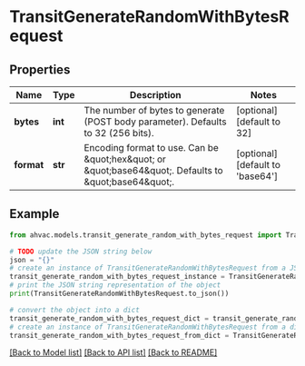 # TransitGenerateRandomWithBytesRequest


## Properties

Name | Type | Description | Notes
------------ | ------------- | ------------- | -------------
**bytes** | **int** | The number of bytes to generate (POST body parameter). Defaults to 32 (256 bits). | [optional] [default to 32]
**format** | **str** | Encoding format to use. Can be \&quot;hex\&quot; or \&quot;base64\&quot;. Defaults to \&quot;base64\&quot;. | [optional] [default to 'base64']

## Example

```python
from ahvac.models.transit_generate_random_with_bytes_request import TransitGenerateRandomWithBytesRequest

# TODO update the JSON string below
json = "{}"
# create an instance of TransitGenerateRandomWithBytesRequest from a JSON string
transit_generate_random_with_bytes_request_instance = TransitGenerateRandomWithBytesRequest.from_json(json)
# print the JSON string representation of the object
print(TransitGenerateRandomWithBytesRequest.to_json())

# convert the object into a dict
transit_generate_random_with_bytes_request_dict = transit_generate_random_with_bytes_request_instance.to_dict()
# create an instance of TransitGenerateRandomWithBytesRequest from a dict
transit_generate_random_with_bytes_request_from_dict = TransitGenerateRandomWithBytesRequest.from_dict(transit_generate_random_with_bytes_request_dict)
```
[[Back to Model list]](../README.md#documentation-for-models) [[Back to API list]](../README.md#documentation-for-api-endpoints) [[Back to README]](../README.md)


